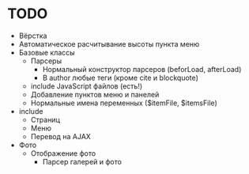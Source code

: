 TODO
====
 * Вёрстка
  * Автоматическое расчитывание высоты пункта меню
 * Базовые классы
   * Парсеры
     * Нормальный конструктор парсеров (beforLoad, afterLoad)
     * В author любые теги (кроме cite и blockquote)
   * include JavaScript файлов (есть!)
   * Добавление пунктов меню и панелей
    * Нормальные имена переменных ($itemFile, $itemsFile)
 * include 
   * Cтраниц
   * Меню
   * Перевод на AJAX
 * Фото
   * Отображение фото
     * Парсер галерей и фото